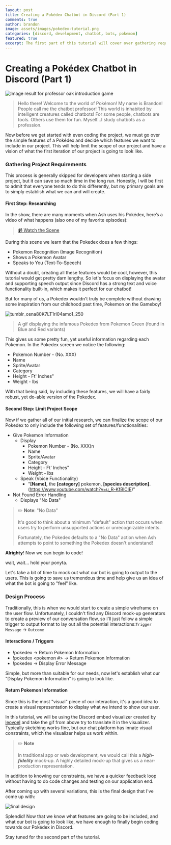 ```yaml
---
layout: post
title: Creating a Pokédex Chatbot in Discord (Part 1)
comments: true
author: brandon
image: assets/images/pokedex-tutorial.png
categories: [discord, development, chatbot, bots, pokemon]
featured: true
excerpt: The first part of this tutorial will cover over gathering requirements, and defining our Pokedex chatbot
---
```


# Creating a Pokédex Chatbot in Discord (Part 1)

![Image result for professor oak introduction game](https://i.pinimg.com/originals/c5/59/9e/c5599efc1e9a7d4787050c0c396e572b.png)

> Hello there! Welcome to the world of Pokémon! My name is Brandon! People call me the chatbot professor! This world is inhabited by intelligent creatures called chatbots! For some people, chatbots are tools. Others use them for fun. Myself...I study chatbots as a profession.

Now before we get started with even coding the project, we must go over the simple features of a Pokédex and decide which features we want to include in our project. This will help limit the scope of our project and have a vision of what the first iteration of our project is going to look like.

### Gathering Project Requirements

This process is generally skipped for developers when starting a side project, but it can save so much time in the long run. Honestly, I will be first to admit that everyone tends to do this differently, but my primary goals are to simply establish what we can and will create.

#### First Step: Researching
In the show, there are many moments when Ash uses his Pokédex, here’s a video of what happens (also one of my favorite episodes):

> [📹 Watch the Scene](https://youtu.be/rTYzdr-AtM0)

During this scene we learn that the Pokedex does a few things:

- Pokemon Recognition (Image Recognition)
- Shows a Pokemon Avatar
- Speaks to You (Text-To-Speech)

Without a doubt, creating all these features would be cool, however, this tutorial would get pretty darn lengthy. So let's focus on displaying the avatar and supporting speech output since Discord has a strong text and voice functionality built-in, which makes it perfect for our chatbot!

But for many of us, a Pokedex wouldn't truly be complete without drawing some inspiration from our childhood past time, Pokemon on the Gameboy!

![tumblr_osna80K7LT1rl04amo1_250](https://cdn-images-1.medium.com/max/1600/1*6LX1j07RHUcf_SI53rm6Zg.gif)

> A gif displaying the infamous Pokedex from Pokemon Green (found in Blue and Red variants)

This gives us some pretty fun, yet useful information regarding each Pokemon. In the Pokedex screen we notice the following:

- Pokemon Number - (No. XXX)
- Name
- Sprite/Avatar
- Category
- Height - Ft' Inches"
- Weight - lbs

With that being said, by including these features, we will have a fairly robust, yet do-able version of the Pokedex.

#### Second Step: Limit Project Scope

Now if we gather all of our initial research, we can finalize the scope of our Pokedex to only include the following set of features/functionalities:

- Give Pokemon Information
  - Display
    - Pokemon Number - (No. XXX)n
    - Name
    - Sprite/Avatar
    - Category
    - Height - Ft' Inches"
    - Weight - lbs
  - Speak (Voice Functionality)
    - "**[Name],** the **[category]** pokemon, **[species description].**
      (https://www.youtube.com/watch?v=u_R-KfBlCIE)"
- Not Found Error Handling
  - Displays "No Data"

>  ✏️ **Note**: "No Data" 
>
> It's good to think about a minimum "default" action that occurs when users try to perform unsupported actions or unrecognizable intents.
>
> Fortunately, the Pokedex defaults to a "No Data" action when Ash attempts to point to something the Pokedex doesn't understand!


**Alrighty**! Now we can begin to code!

wait, wait… hold your ponyta.

Let's take a bit of time to mock out what our bot is going to output to the users. This is going to save us tremendous time and help give us an idea of what the bot is going to "feel" like.

### Design Process

Traditionally, this is when we would start to create a simple wireframe on the user flow. Unfortunately, I couldn't find any Discord mock-up generators to create a preview of our conversation flow, so I'll just follow a simple trigger to output format to lay out all the potential interactions:`Trigger Message` -> `Outcome`

#### Interactions / Triggers

- !pokedex <pokemon>  → Return Pokemon Information
- !pokedex <pokemon #> → Return Pokemon Information
- !pokedex <misc text> → Display Error Message

Simple, but more than suitable for our needs, now let's establish what our "Display Pokemon Information" is going to look like.

#### Return Pokemon Information

Since this is the most "visual" piece of our interaction, it's a good idea to create a visual representation to display what we intend to show our user.

In this tutorial, we will be using the Discord embed visualizer created by [leovoel](https://github.com/leovoel) and take the gif from above try to translate it in the visualizer. Typically sketching works fine, but our chat platform has innate visual constraints, which the visualizer helps us work within.

> ✏️ **Note** 
>
> In traditional app or web development, we would call this a ***high-fidelity*** mock-up. A highly detailed mock-up that gives us a near-production representation.

In addition to knowing our constraints, we have a quicker feedback loop without having to do code changes and testing on our application end.

After coming up with several variations, this is the final design that I've come up with:

![final design](https://cdn-images-1.medium.com/max/1600/1*Qu8ZhtqYLai02HDpuCKyAQ.png)

Splendid! Now that we know what features are going to be included, and what our bot is going to look like, we have enough to finally begin coding towards our Pokédex in Discord.

Stay tuned for the second part of the tutorial.

